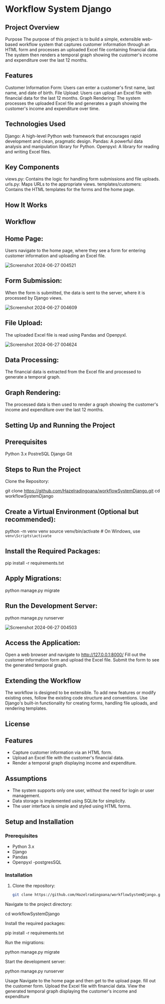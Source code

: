 # Workflow System Django

## Project Overview

Purpose
The purpose of this project is to build a simple, extensible web-based workflow system that captures customer information through an HTML form and processes an uploaded Excel file containing financial data. The system then renders a temporal graph showing the customer's income and expenditure over the last 12 months.

## Features
Customer Information Form: Users can enter a customer's first name, last name, and date of birth.
File Upload: Users can upload an Excel file with financial data for the last 12 months.
Graph Rendering: The system processes the uploaded Excel file and generates a graph showing the customer's income and expenditure over time.


## Technologies Used
Django: A high-level Python web framework that encourages rapid development and clean, pragmatic design.
Pandas: A powerful data analysis and manipulation library for Python.
Openpyxl: A library for reading and writing Excel files.


## Key Components
views.py: Contains the logic for handling form submissions and file uploads.
urls.py: Maps URLs to the appropriate views.
templates/customers: Contains the HTML templates for the forms and the home page.


## How It Works

## Workflow

## Home Page:

Users navigate to the home page, where they see a form for entering customer information and uploading an Excel file.

![Screenshot 2024-06-27 004521](https://github.com/Hazelradingoana/workflowSystemDjango/assets/125089769/d9b476c2-3221-4c6d-9d48-d916dc05ac2a)


## Form Submission:

When the form is submitted, the data is sent to the server, where it is processed by Django views.

![Screenshot 2024-06-27 004609](https://github.com/Hazelradingoana/workflowSystemDjango/assets/125089769/7af32ec6-7a3c-40e7-9817-f4893227fc07)


## File Upload:

The uploaded Excel file is read using Pandas and Openpyxl.

![Screenshot 2024-06-27 004624](https://github.com/Hazelradingoana/workflowSystemDjango/assets/125089769/1cc50089-c8b3-40d9-986f-01558078a61e)


## Data Processing:

The financial data is extracted from the Excel file and processed to generate a temporal graph.

## Graph Rendering:

The processed data is then used to render a graph showing the customer's income and expenditure over the last 12 months.

## Setting Up and Running the Project

## Prerequisites
Python 3.x
PostreSQL
Django
Git


## Steps to Run the Project

Clone the Repository:

git clone https://github.com/Hazelradingoana/workflowSystemDjango.git
cd workflowSystemDjango


## Create a Virtual Environment (Optional but recommended):

python -m venv venv
source venv/bin/activate  # On Windows, use `venv\Scripts\activate`

## Install the Required Packages:

pip install -r requirements.txt
## Apply Migrations:

python manage.py migrate

## Run the Development Server:

python manage.py runserver

![Screenshot 2024-06-27 004503](https://github.com/Hazelradingoana/workflowSystemDjango/assets/125089769/0f08e2a0-fd61-4f1a-89cf-934b19fca6ca)


## Access the Application:

Open a web browser and navigate to http://127.0.0.1:8000/
Fill out the customer information form and upload the Excel file.
Submit the form to see the generated temporal graph.


## Extending the Workflow

The workflow is designed to be extensible. To add new features or modify existing ones, follow the existing code structure and conventions. Use Django's built-in functionality for creating forms, handling file uploads, and rendering templates.

## License









## Features

- Capture customer information via an HTML form.
- Upload an Excel file with the customer's financial data.
- Render a temporal graph displaying income and expenditure.

## Assumptions

- The system supports only one user, without the need for login or user management.
- Data storage is implemented using SQLite for simplicity.
- The user interface is simple and styled using HTML forms.

## Setup and Installation

### Prerequisites

- Python 3.x
- Django
- Pandas
- Openpyxl
-postgresSQL

### Installation

1. Clone the repository:
   ```bash
   git clone https://github.com/Hazelradingoana/workflowSystemDjango.git


Navigate to the project directory:


cd workflowSystemDjango


Install the required packages:

pip install -r requirements.txt


Run the migrations:

python manage.py migrate


Start the development server:

python manage.py runserver


Usage
Navigate to the home page and then get to the upload page.
fill out the customer form.
Upload the Excel file with financial data.
View the generated temporal graph displaying the customer's income and expenditure
